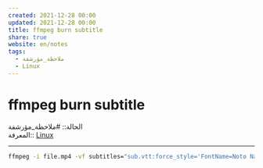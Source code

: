 ```yaml
---  
created: 2021-12-28 00:00  
updated: 2021-12-28 00:00  
title: ffmpeg burn subtitle  
share: true  
website: en/notes  
tags:  
  - ملاحظة_مؤرشفة  
  - Linux  
---  
```

  
  
  
# ffmpeg burn subtitle  
  
الحالة:: #ملاحظة_مؤرشفة  
المعرفة:: [Linux](Linux)  
  
---  
  
```bash  
ffmpeg -i file.mp4 -vf subtitles="sub.vtt:force_style='FontName=Noto Naskh Arabic,Fontsize=30'" out.mp4  
```  
